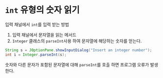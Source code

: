 # `int` 유형의 숫자 읽기

입력 채널에서 `int`를 입력 받는 방법

1. 입력 채널에서 문자열을 읽는 메서드
2. `Integer` 클래스의 `parseInt`사용 하여 문자열에 해당하는 숫자를 얻는다.

```java
String s = JOptionPane.showInputDialog("Insert an integer number");
int i = Integer.parseInt(s);
```

숫자와 다른 문자가 포함된 문자열에 대해 `parseInt`를 호출 하면 프로그램 오류가 발생한다.